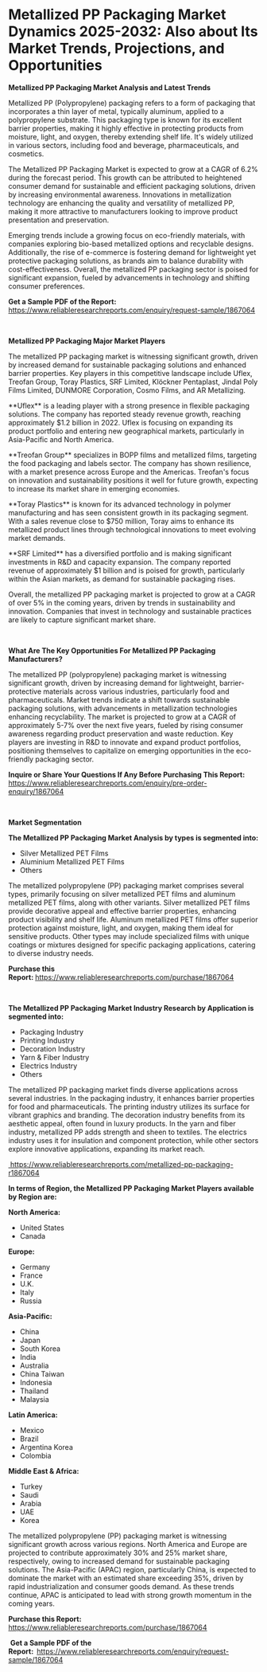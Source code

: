 <p><h1>Metallized PP Packaging Market Dynamics 2025-2032: Also about Its Market Trends, Projections, and Opportunities</h1></p><p><strong>Metallized PP Packaging Market Analysis and Latest Trends</strong></p>
<p><p>Metallized PP (Polypropylene) packaging refers to a form of packaging that incorporates a thin layer of metal, typically aluminum, applied to a polypropylene substrate. This packaging type is known for its excellent barrier properties, making it highly effective in protecting products from moisture, light, and oxygen, thereby extending shelf life. It's widely utilized in various sectors, including food and beverage, pharmaceuticals, and cosmetics.</p><p>The Metallized PP Packaging Market is expected to grow at a CAGR of 6.2% during the forecast period. This growth can be attributed to heightened consumer demand for sustainable and efficient packaging solutions, driven by increasing environmental awareness. Innovations in metallization technology are enhancing the quality and versatility of metallized PP, making it more attractive to manufacturers looking to improve product presentation and preservation.</p><p>Emerging trends include a growing focus on eco-friendly materials, with companies exploring bio-based metallized options and recyclable designs. Additionally, the rise of e-commerce is fostering demand for lightweight yet protective packaging solutions, as brands aim to balance durability with cost-effectiveness. Overall, the metallized PP packaging sector is poised for significant expansion, fueled by advancements in technology and shifting consumer preferences.</p></p>
<p><strong>Get a Sample PDF of the Report:&nbsp;</strong> <a href="https://www.reliableresearchreports.com/enquiry/request-sample/1867064?utm_campaign=2279&utm_medium=2&utm_source=Github&utm_content=ia&utm_term=19042025&utm_id=metallized-pp-packaging">https://www.reliableresearchreports.com/enquiry/request-sample/1867064</a></p>
<p>&nbsp;</p>
<p><strong>Metallized PP Packaging Major Market Players</strong></p>
<p><p>The metallized PP packaging market is witnessing significant growth, driven by increased demand for sustainable packaging solutions and enhanced barrier properties. Key players in this competitive landscape include Uflex, Treofan Group, Toray Plastics, SRF Limited, Klöckner Pentaplast, Jindal Poly Films Limited, DUNMORE Corporation, Cosmo Films, and AR Metallizing.</p><p>**Uflex** is a leading player with a strong presence in flexible packaging solutions. The company has reported steady revenue growth, reaching approximately $1.2 billion in 2022. Uflex is focusing on expanding its product portfolio and entering new geographical markets, particularly in Asia-Pacific and North America.</p><p>**Treofan Group** specializes in BOPP films and metallized films, targeting the food packaging and labels sector. The company has shown resilience, with a market presence across Europe and the Americas. Treofan's focus on innovation and sustainability positions it well for future growth, expecting to increase its market share in emerging economies.</p><p>**Toray Plastics** is known for its advanced technology in polymer manufacturing and has seen consistent growth in its packaging segment. With a sales revenue close to $750 million, Toray aims to enhance its metallized product lines through technological innovations to meet evolving market demands.</p><p>**SRF Limited** has a diversified portfolio and is making significant investments in R&D and capacity expansion. The company reported revenue of approximately $1 billion and is poised for growth, particularly within the Asian markets, as demand for sustainable packaging rises.</p><p>Overall, the metallized PP packaging market is projected to grow at a CAGR of over 5% in the coming years, driven by trends in sustainability and innovation. Companies that invest in technology and sustainable practices are likely to capture significant market share.</p></p>
<p>&nbsp;</p>
<p><strong>What Are The Key Opportunities For Metallized PP Packaging Manufacturers?</strong></p>
<p><p>The metallized PP (polypropylene) packaging market is witnessing significant growth, driven by increasing demand for lightweight, barrier-protective materials across various industries, particularly food and pharmaceuticals. Market trends indicate a shift towards sustainable packaging solutions, with advancements in metallization technologies enhancing recyclability. The market is projected to grow at a CAGR of approximately 5-7% over the next five years, fueled by rising consumer awareness regarding product preservation and waste reduction. Key players are investing in R&D to innovate and expand product portfolios, positioning themselves to capitalize on emerging opportunities in the eco-friendly packaging sector.</p></p>
<p><strong>Inquire or Share Your Questions If Any Before Purchasing This Report:</strong> <a href="https://www.reliableresearchreports.com/enquiry/pre-order-enquiry/1867064?utm_campaign=2279&utm_medium=2&utm_source=Github&utm_content=ia&utm_term=19042025&utm_id=metallized-pp-packaging">https://www.reliableresearchreports.com/enquiry/pre-order-enquiry/1867064</a></p>
<p>&nbsp;</p>
<p><strong>Market Segmentation</strong></p>
<p><strong>The Metallized PP Packaging Market Analysis by types is segmented into:</strong></p>
<p><ul><li>Silver Metallized PET Films</li><li>Aluminium Metallized PET Films</li><li>Others</li></ul></p>
<p><p>The metallized polypropylene (PP) packaging market comprises several types, primarily focusing on silver metallized PET films and aluminum metallized PET films, along with other variants. Silver metallized PET films provide decorative appeal and effective barrier properties, enhancing product visibility and shelf life. Aluminum metallized PET films offer superior protection against moisture, light, and oxygen, making them ideal for sensitive products. Other types may include specialized films with unique coatings or mixtures designed for specific packaging applications, catering to diverse industry needs.</p></p>
<p><strong>Purchase this Report:&nbsp;</strong><a href="https://www.reliableresearchreports.com/purchase/1867064?utm_campaign=2279&utm_medium=2&utm_source=Github&utm_content=ia&utm_term=19042025&utm_id=metallized-pp-packaging">https://www.reliableresearchreports.com/purchase/1867064</a></p>
<p>&nbsp;</p>
<p><strong>The Metallized PP Packaging Market Industry Research by Application is segmented into:</strong></p>
<p><ul><li>Packaging Industry</li><li>Printing Industry</li><li>Decoration Industry</li><li>Yarn & Fiber Industry</li><li>Electrics Industry</li><li>Others</li></ul></p>
<p><p>The metallized PP packaging market finds diverse applications across several industries. In the packaging industry, it enhances barrier properties for food and pharmaceuticals. The printing industry utilizes its surface for vibrant graphics and branding. The decoration industry benefits from its aesthetic appeal, often found in luxury products. In the yarn and fiber industry, metallized PP adds strength and sheen to textiles. The electrics industry uses it for insulation and component protection, while other sectors explore innovative applications, expanding its market reach.</p></p>
<p><a href="https://www.reliableresearchreports.com/metallized-pp-packaging-r1867064?utm_campaign=2279&utm_medium=2&utm_source=Github&utm_content=ia&utm_term=19042025&utm_id=metallized-pp-packaging">&nbsp;https://www.reliableresearchreports.com/metallized-pp-packaging-r1867064</a></p>
<p><strong>In terms of Region, the Metallized PP Packaging Market Players available by Region are:</strong></p>
<p>
    <p> <strong> North America: </strong>
        <ul>
            <li>United States</li>
            <li>Canada</li>
        </ul>
        </p> 
    <p> <strong> Europe: </strong>
        <ul>
            <li>Germany</li>
            <li>France</li>
            <li>U.K.</li>
            <li>Italy</li>
            <li>Russia</li>
        </ul>
        </p> 
    <p> <strong> Asia-Pacific: </strong>
        <ul>
            <li>China</li>
            <li>Japan</li>
            <li>South Korea</li>
            <li>India</li>
            <li>Australia</li>
            <li>China Taiwan</li>
            <li>Indonesia</li>
            <li>Thailand</li>
            <li>Malaysia</li>
        </ul>
        </p> 
    <p> <strong> Latin America: </strong>
        <ul>
            <li>Mexico</li>
            <li>Brazil</li>
            <li>Argentina Korea</li>
            <li>Colombia</li>
        </ul>
        </p> 
    <p> <strong> Middle East & Africa: </strong>
        <ul>
            <li>Turkey</li>
            <li>Saudi</li>
            <li>Arabia</li>
            <li>UAE</li>
            <li>Korea</li>
        </ul>
    </p>
    </p>
<p><p>The metallized polypropylene (PP) packaging market is witnessing significant growth across various regions. North America and Europe are projected to contribute approximately 30% and 25% market share, respectively, owing to increased demand for sustainable packaging solutions. The Asia-Pacific (APAC) region, particularly China, is expected to dominate the market with an estimated share exceeding 35%, driven by rapid industrialization and consumer goods demand. As these trends continue, APAC is anticipated to lead with strong growth momentum in the coming years.</p></p>
<p><strong>Purchase this Report: </strong><a href="https://www.reliableresearchreports.com/purchase/1867064?utm_campaign=2279&utm_medium=2&utm_source=Github&utm_content=ia&utm_term=19042025&utm_id=metallized-pp-packaging">https://www.reliableresearchreports.com/purchase/1867064</a></p>
<p>&nbsp;<strong>Get a Sample PDF of the Report:&nbsp;&nbsp;</strong><a href="https://www.reliableresearchreports.com/enquiry/request-sample/1867064?utm_campaign=2279&utm_medium=2&utm_source=Github&utm_content=ia&utm_term=19042025&utm_id=metallized-pp-packaging">https://www.reliableresearchreports.com/enquiry/request-sample/1867064</a></p>
<p><strong></strong></p>
<p><p></p><p></p><p></p></p>